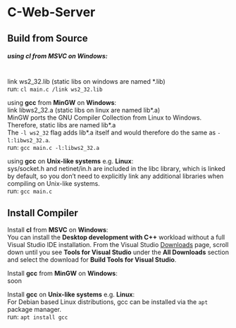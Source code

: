 <h1>C-Web-Server</h1>

<h2>Build from Source</h2>

<p>
    <h5>using <strong>cl</strong> from <strong>MSVC</strong> on <strong>Windows</strong>:</h5><br>
    link ws2_32.lib (static libs on windows are named *.lib)<br>
    run: <code>cl main.c /link ws2_32.lib</code><br>
</p>

<p>
    using <strong>gcc</strong> from <strong>MinGW</strong> on <strong>Windows</strong>:<br>
    link libws2_32.a (static libs on linux are named lib*.a)<br>
    MinGW ports the GNU Compiler Collection from Linux to Windows. Therefore, static libs are named lib*.a<br>
    The <code>-l ws2_32</code> flag adds lib*.a itself and would therefore do the same as <code>-l:libws2_32.a</code>.<br>
    run: <code>gcc main.c -l:libws2_32.a</code><br>
</p>

<p>
    using <strong>gcc</strong> on <strong>Unix-like systems</strong> e.g. <strong>Linux</strong>:<br>
    sys/socket.h and netinet/in.h are included in the libc library, which is linked by default, so you don’t need to explicitly link any additional libraries when compiling on Unix-like systems.<br>
    run: <code>gcc main.c</code><br>
</p>

<h2>Install Compiler</h2>

<p>
    Install <strong>cl</strong> from <strong>MSVC</strong> on <strong>Windows</strong>:<br>
    You can install the <strong>Desktop development with C++</strong> workload without a full Visual Studio IDE installation. From the Visual Studio <a href="https://visualstudio.microsoft.com/downloads/">Downloads</a> page, scroll down until you see <strong>Tools for Visual Studio</strong> under the <strong>All Downloads</strong> section and select the download for <strong>Build Tools for Visual Studio</strong>.<br>
</p>

<p>
    Install <strong>gcc</strong> from <strong>MinGW</strong> on <strong>Windows</strong>:<br>
    soon<br>
</p>

<p>
    Install <strong>gcc</strong> on <strong>Unix-like systems</strong> e.g. <strong>Linux</strong>:<br>
    For Debian based Linux distributions, gcc can be installed via the <code>apt</code> package manager.<br>
    run: <code>apt install gcc</code><br>
</p>
